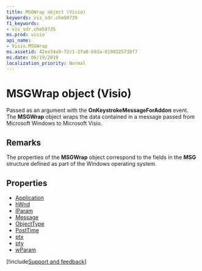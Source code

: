 ```yaml
---
title: MSGWrap object (Visio)
keywords: vis_sdr.chm50735
f1_keywords:
- vis_sdr.chm50735
ms.prod: visio
api_name:
- Visio.MSGWrap
ms.assetid: 42ee34a9-72c1-2fa0-b93a-8198325738f7
ms.date: 06/19/2019
localization_priority: Normal
---
```



# MSGWrap object (Visio)

Passed as an argument with the **OnKeystrokeMessageForAddon** event. The **MSGWrap** object wraps the data contained in a message passed from Microsoft Windows to Microsoft Visio.


## Remarks

The properties of the **MSGWrap** object correspond to the fields in the **MSG** structure defined as part of the Windows operating system.

## Properties

-  [Application](Visio.MSGWrap.Application.md)
-  [hWnd](Visio.MSGWrap.hwnd.md)
-  [lParam](Visio.MSGWrap.lParam.md)
-  [Message](Visio.MSGWrap.message.md)
-  [ObjectType](Visio.MSGWrap.ObjectType.md)
-  [PostTime](Visio.MSGWrap.posttime.md)
-  [ptx](Visio.MSGWrap.ptx.md)
-  [pty](Visio.MSGWrap.pty.md)
-  [wParam](Visio.MSGWrap.wParam.md)


[!include[Support and feedback](~/includes/feedback-boilerplate.md)]